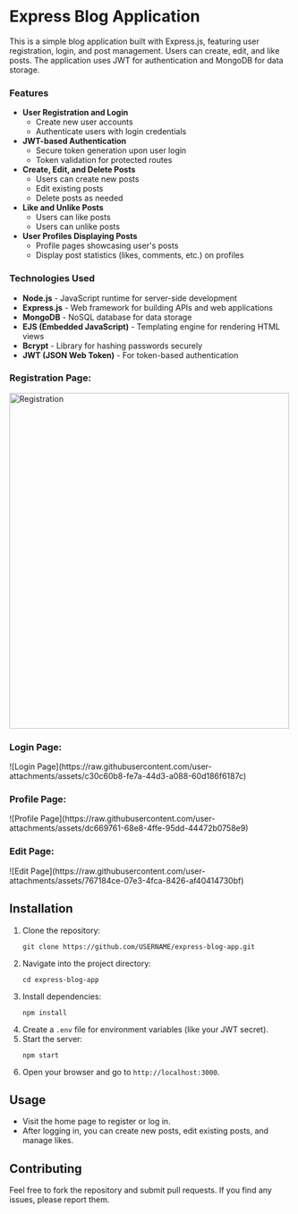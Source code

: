 <h1>Express Blog Application</h1>

This is a simple blog application built with Express.js, featuring user registration, login, and post management. Users can create, edit, and like posts. The application uses JWT for authentication and MongoDB for data storage.

<h3>Features</h3>
<ul>
        <li><strong>User Registration and Login</strong>
            <ul>
                <li>Create new user accounts</li>
                <li>Authenticate users with login credentials</li>
            </ul>
        </li>
        <li><strong>JWT-based Authentication</strong>
            <ul>
                <li>Secure token generation upon user login</li>
                <li>Token validation for protected routes</li>
            </ul>
        </li>
        <li><strong>Create, Edit, and Delete Posts</strong>
            <ul>
                <li>Users can create new posts</li>
                <li>Edit existing posts</li>
                <li>Delete posts as needed</li>
            </ul>
        </li>
        <li><strong>Like and Unlike Posts</strong>
            <ul>
                <li>Users can like posts</li>
                <li>Users can unlike posts</li>
            </ul>
        </li>
        <li><strong>User Profiles Displaying Posts</strong>
            <ul>
                <li>Profile pages showcasing user's posts</li>
                <li>Display post statistics (likes, comments, etc.) on profiles</li>
            </ul>
        </li>
    </ul>

<h3>Technologies Used</h3>
<ul>
        <li><strong>Node.js</strong> - JavaScript runtime for server-side development</li>
        <li><strong>Express.js</strong> - Web framework for building APIs and web applications</li>
        <li><strong>MongoDB</strong> - NoSQL database for data storage</li>
        <li><strong>EJS (Embedded JavaScript)</strong> - Templating engine for rendering HTML views</li>
        <li><strong>Bcrypt</strong> - Library for hashing passwords securely</li>
        <li><strong>JWT (JSON Web Token)</strong> - For token-based authentication</li>
    </ul>

<h3>Registration Page:</h3>
<img src="[img_girl.jpg](https://raw.githubusercontent.com/user-attachments/assets/c2d425fa-56cd-4e75-bff8-af7477dcb542)" alt="Registration" width="500" height="600">

<h3>Login Page:</h3>
![Login Page](https://raw.githubusercontent.com/user-attachments/assets/c30c60b8-fe7a-44d3-a088-60d186f6187c)

<h3>Profile Page:</h3>
![Profile Page](https://raw.githubusercontent.com/user-attachments/assets/dc669761-68e8-4ffe-95dd-44472b0758e9)


<h3>Edit Page:</h3>
![Edit Page](https://raw.githubusercontent.com/user-attachments/assets/767184ce-07e3-4fca-8426-af40414730bf)


<h2>Installation</h2>
<ol>
    <li>Clone the repository:</li>
    <pre><code>git clone https://github.com/USERNAME/express-blog-app.git</code></pre>
    <li>Navigate into the project directory:</li>
    <pre><code>cd express-blog-app</code></pre>
    <li>Install dependencies:</li>
    <pre><code>npm install</code></pre>
    <li>Create a <code>.env</code> file for environment variables (like your JWT secret).</li>
    <li>Start the server:</li>
    <pre><code>npm start</code></pre>
    <li>Open your browser and go to <code>http://localhost:3000</code>.</li>
</ol>

## Usage
- Visit the home page to register or log in.
- After logging in, you can create new posts, edit existing posts, and manage likes.

## Contributing
Feel free to fork the repository and submit pull requests. If you find any issues, please report them.
